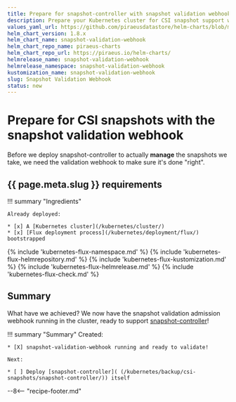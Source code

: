 ```yaml
---
title: Prepare for snapshot-controller with snapshot validation webhook
description: Prepare your Kubernetes cluster for CSI snapshot support with snapshot validation webhook
values_yaml_url: https://github.com/piraeusdatastore/helm-charts/blob/main/charts/snapshot-validation-webhook/values.yaml
helm_chart_version: 1.8.x
helm_chart_name: snapshot-validation-webhook
helm_chart_repo_name: piraeus-charts
helm_chart_repo_url: https://piraeus.io/helm-charts/
helmrelease_name: snapshot-validation-webhook
helmrelease_namespace: snapshot-validation-webhook
kustomization_name: snapshot-validation-webhook
slug: Snapshot Validation Webhook
status: new
---
```


# Prepare for CSI snapshots with the snapshot validation webhook

Before we deploy snapshot-controller to actually **manage** the snapshots we take, we need the validation webhook to make sure it's done "right".

## {{ page.meta.slug }} requirements

!!! summary "Ingredients"

    Already deployed:

    * [x] A [Kubernetes cluster](/kubernetes/cluster/)
    * [x] [Flux deployment process](/kubernetes/deployment/flux/) bootstrapped

{% include 'kubernetes-flux-namespace.md' %}
{% include 'kubernetes-flux-helmrepository.md' %}
{% include 'kubernetes-flux-kustomization.md' %}
{% include 'kubernetes-flux-helmrelease.md' %}
{% include 'kubernetes-flux-check.md' %}

## Summary

What have we achieved? We now have the snapshot validation admission webhook running in the cluster, ready to support [snapshot-controller](/kubernetes/backup/csi-snapshots/snapshot-controller/)!

!!! summary "Summary"
    Created:

    * [X] snapshot-validation-webhook running and ready to validate!

    Next:

    * [ ] Deploy [snapshot-controller]( (/kubernetes/backup/csi-snapshots/snapshot-controller/)) itself

--8<-- "recipe-footer.md"
